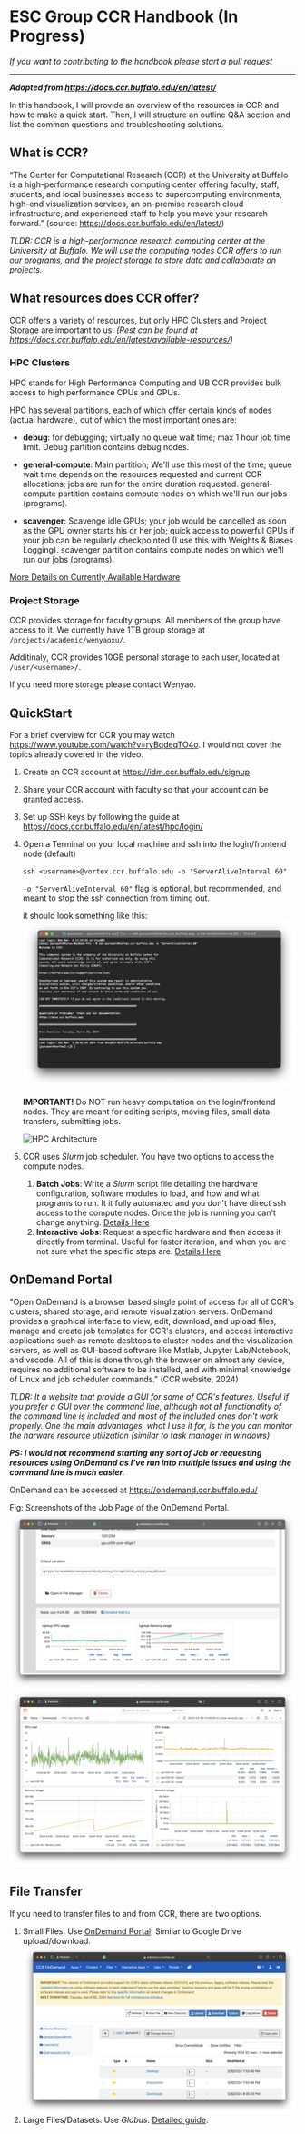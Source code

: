 # ESC Group CCR Handbook (In Progress)
*If you want to contributing to the handbook please start a pull request*

---
***Adopted from https://docs.ccr.buffalo.edu/en/latest/***


In this handbook, I will provide an overview of the resources in CCR and how to make a quick start. Then, I will structure an outline Q&A section and list the common questions and troubleshooting solutions.

## What is CCR?
“The Center for Computational Research (CCR) at the University at Buffalo is a high-performance research computing center offering faculty, staff, students, and local businesses access to supercomputing environments, high-end visualization services, an on-premise research cloud infrastructure, and experienced staff to help you move your research forward.” (source: https://docs.ccr.buffalo.edu/en/latest/) 

*TLDR: CCR is a high-performance research computing center at the University at Buffalo. We will use the computing nodes CCR offers to run our programs, and the project storage to store data and collaborate on projects.*

## What resources does CCR offer?
 
CCR offers a variety of resources, but only HPC Clusters and Project Storage are important to us. *(Rest can be found at https://docs.ccr.buffalo.edu/en/latest/available-resources/)*

### HPC Clusters

HPC stands for High Performance Computing and UB CCR provides bulk access to high performance CPUs and GPUs.

HPC has several partitions, each of which offer certain kinds of nodes (actual hardware), out of which the most important ones are:

- **debug**: for debugging; virtually no queue wait time; max 1 hour job time limit. Debug partition contains debug nodes.

- **general-compute**: Main partition; We'll use this most of the time; queue wait time depends on the resources requested and current CCR allocations; jobs are run for the entire duration requested. general-compute partition contains compute nodes on which we'll run our jobs (programs).

- **scavenger**: Scavenge idle GPUs; your job would be cancelled as soon as the GPU owner starts his or her job; quick access to powerful GPUs if your job can be regularly checkpointed (I use this with Weights & Biases Logging). scavenger partition contains compute nodes on which we'll run our jobs (programs).

[More Details on Currently Available Hardware](Nodes.md)

### Project Storage

CCR provides storage for faculty groups. All members of the group have access to it. We currently have 1TB group storage at `/projects/academic/wenyaoxu/`. 

Additinaly, CCR provides 10GB personal storage to each user, located at `/user/<username>/`.

If you need more storage please contact Wenyao.

## QuickStart

For a brief overview for CCR you may watch https://www.youtube.com/watch?v=ryBqdeqTO4o. I would not cover the topics already covered in the video.

1. Create an CCR account at https://idm.ccr.buffalo.edu/signup
2. Share your CCR account with faculty so that your account can be granted access.
3. Set up SSH keys by following the guide at https://docs.ccr.buffalo.edu/en/latest/hpc/login/
4. Open a Terminal on your local machine and ssh into the login/frontend node (default) 
    ``` 
    ssh <username>@vortex.ccr.buffalo.edu -o "ServerAliveInterval 60"
    ```

    `-o "ServerAliveInterval 60"` flag is optional, but recommended, and meant to stop the ssh connection from timing out.

    it should look something like this: ![Terminal SSH Screenshot](images/Terminal%20SSH%20Screenshot.png)

    **IMPORTANT!** Do NOT run heavy computation on the login/frontend nodes. They are meant for editing scripts, moving files, small data transfers, submitting jobs.

    ![HPC Architecture](https://www.marquette.edu/high-performance-computing/images/architecture.png)

5. CCR uses *Slurm* job scheduler. You have two options to access the compute nodes. 
    1. **Batch Jobs**: Write a *Slurm* script file detailing the hardware configuration, software modules to load, and how and what programs to run. It it fully automated and you don't have direct ssh access to the compute nodes. Once the job is running you can't change anything. [Details Here](Batch-Jobs.md)
    2. **Interactive Jobs**: Request a specific hardware and then access it directly from terminal. Useful for faster iteration, and when you are not sure what the specific steps are. [Details Here](Interactive-Jobs.md)


## OnDemand Portal
"Open OnDemand is a browser based single point of access for all of CCR's clusters, shared storage, and remote visualization servers. OnDemand provides a graphical interface to view, edit, download, and upload files, manage and create job templates for CCR's clusters, and access interactive applications such as remote desktops to cluster nodes and the visualization servers, as well as GUI-based software like Matlab, Jupyter Lab/Notebook, and vscode. All of this is done through the browser on almost any device, requires no additional software to be installed, and with minimal knowledge of Linux and job scheduler commands." (CCR website, 2024)

*TLDR: It a website that provide a GUI for some of CCR's features. Useful if you prefer a GUI over the command line, although not all functionality of the command line is included and most of the included ones don't work properly. One the main advantages, what I use it for, is the you can monitor the harware resource utilization (similar to task manager in windows)*

***PS: I  would not recommend starting any sort of Job or requesting resources using OnDemand as I've ran into multiple issues and using the command line is much easier.***

OnDemand can be accessed at https://ondemand.ccr.buffalo.edu/

Fig: Screenshots of the Job Page of the OnDemand Portal.
![OnDemand Resource Monitor](images/OnDemand.png)
![OnDemand Detailed Resource Monitor](images/OnDemandDetailed.png)


## File Transfer

If you need to transfer files to and from CCR, there are two options.

1. Small Files: Use [OnDemand Portal](https://github.com/puru-soni-04/ESC-Group-CCR-Handbook?tab=readme-ov-file#ondemand-portal). Similar to Google Drive upload/download.
    ![OnDeamndFilesPage](images/OnDemand%20Files%20Page.png)
2. Large Files/Datasets: Use *Globus*. [Detailed guide](https://docs.ccr.buffalo.edu/en/latest/hpc/data-transfer/#globus-transfers).



